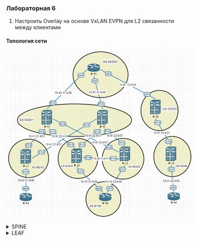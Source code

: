 ### Лабораторная 6
1. Настроить Overlay на основе VxLAN EVPN для L2 связанности между клиентами

#### Топология сети
![](underlay-net-bgp.PNG)

<details>
  <summary>SPINE</summary>
<pre><code>
feature nv overlay
nv overlay evpn

<h5>router bgp 65001</h5>
  address-family ipv4 unicast
    network 10.41.1.1/32
    network 10.41.11.0/30
    network 10.41.21.4/31
    network 10.41.22.4/31
    network 10.41.23.4/31
  template peer LEAF
    update-source loopback0
    address-family l2vpn evpn
      send-community
      send-community extended
      route-reflector-client
  neighbor 10.41.11.1
    remote-as 65000
    address-family ipv4 unicast
  neighbor 10.41.21.4
    inherit peer LEAF
    remote-as 65010
    address-family ipv4 unicast
  neighbor 10.41.22.4
    inherit peer LEAF
    remote-as 65020
    address-family ipv4 unicast
  neighbor 10.41.23.4
    inherit peer LEAF
    remote-as 65030
    address-family ipv4 unicast
</code></pre></details>

<details>
  <summary>LEAF</summary>
<pre><code>
feature nv overlay
nv overlay evpn
feature interface-vlan
feature vn-segment-vlan-based

<h5>router bgp 650N</h5>
  address-family ipv4 unicast
    network 10.41.0.1/32
    network 10.41.21.4/31
    network 10.41.21.6/31
    network 10.41.31.0/30
  template peer SPINE
    update-source loopback0
    address-family l2vpn evpn
      send-community
      send-community extended
  neighbor 10.41.21.5
    inherit peer SPINE
    remote-as 65001
    address-family ipv4 unicast
  neighbor 10.41.21.7
    inherit peer SPINE
    remote-as 65001
    address-family ipv4 unicast
</code></pre></details>
